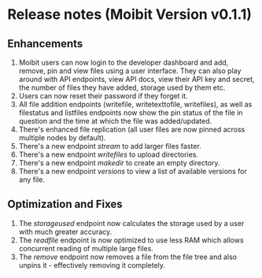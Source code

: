 # Release notes (Moibit Version v0.1.1)

## Enhancements

1. Moibit users can now login to the developer dashboard and add, remove, pin and view files using a user interface. They can also play around with API endpoints, view API docs, view their API key and secret, the number of files they have added, storage used by them etc.
2. Users can now reset their password if they forget it.
3. All file addition endpoints (writefile, writetexttofile, writefiles), as well as filestatus and listfiles endpoints now show the pin status of the file in question and the time at which the file was added/updated.
4. There's enhanced file replication (all user files are now pinned across multiple nodes by default).
5. There's a new endpoint _stream_ to add larger files faster.
6. There's a new endpoint _writefiles_ to upload directories.
7. There's a new endpoint _makedir_ to create an empty directory.
8. There's a new endpoint _versions_ to view a list of available versions for any file.

## Optimization and Fixes

1. The _storageused_ endpoint now calculates the storage used by a user with much greater accuracy.
2. The _readfile_ endpoint is now optimized to use less RAM which allows concurrent reading of multiple large files.
3. The _remove_ endpoint now removes a file from the file tree and also unpins it - effectively removing it completely.


